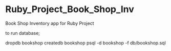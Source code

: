 # Ruby_Project_Book_Shop_Inv
Book Shop Inventory app for Ruby Project

to run database;

dropdb bookshop
createdb bookshop
psql -d bookshop -f db/bookshop.sql

